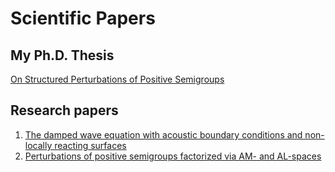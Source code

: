 # Scientific Papers

## My Ph.D. Thesis

[On Structured Perturbations of Positive Semigroups](https://ricerca.univaq.it/handle/11697/260600)

## Research papers
1. [The damped wave equation with acoustic boundary conditions and non-locally reacting surfaces](https://link.springer.com/article/10.1007/s00233-022-10319-w)
2. [Perturbations of positive semigroups factorized via AM- and AL-spaces](https://link.springer.com/article/10.1007/s00028-024-01049-3)

